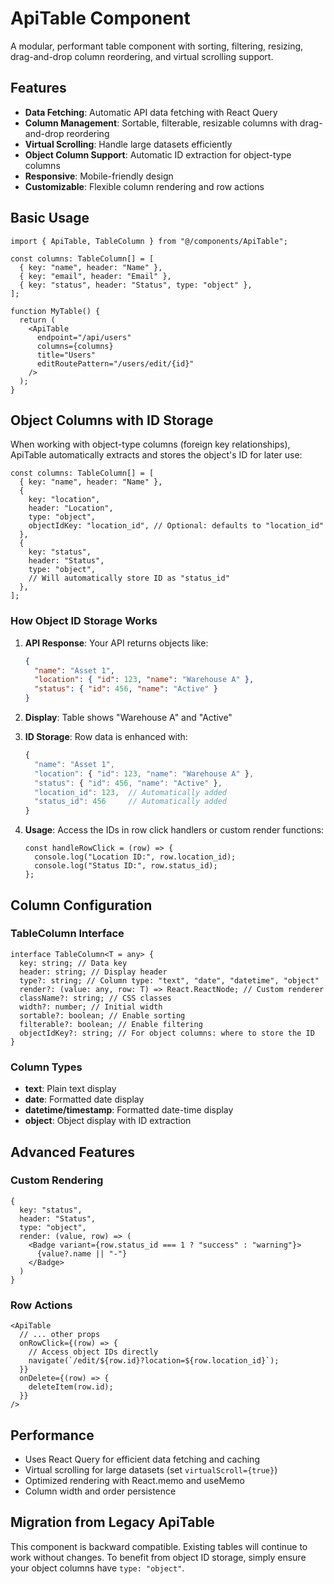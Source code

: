 # ApiTable Component

A modular, performant table component with sorting, filtering, resizing, drag-and-drop column reordering, and virtual scrolling support.

## Features

- **Data Fetching**: Automatic API data fetching with React Query
- **Column Management**: Sortable, filterable, resizable columns with drag-and-drop reordering
- **Virtual Scrolling**: Handle large datasets efficiently
- **Object Column Support**: Automatic ID extraction for object-type columns
- **Responsive**: Mobile-friendly design
- **Customizable**: Flexible column rendering and row actions

## Basic Usage

```tsx
import { ApiTable, TableColumn } from "@/components/ApiTable";

const columns: TableColumn[] = [
  { key: "name", header: "Name" },
  { key: "email", header: "Email" },
  { key: "status", header: "Status", type: "object" },
];

function MyTable() {
  return (
    <ApiTable
      endpoint="/api/users"
      columns={columns}
      title="Users"
      editRoutePattern="/users/edit/{id}"
    />
  );
}
```

## Object Columns with ID Storage

When working with object-type columns (foreign key relationships), ApiTable automatically extracts and stores the object's ID for later use:

```tsx
const columns: TableColumn[] = [
  { key: "name", header: "Name" },
  {
    key: "location",
    header: "Location",
    type: "object",
    objectIdKey: "location_id", // Optional: defaults to "location_id"
  },
  {
    key: "status",
    header: "Status",
    type: "object",
    // Will automatically store ID as "status_id"
  },
];
```

### How Object ID Storage Works

1. **API Response**: Your API returns objects like:

   ```json
   {
     "name": "Asset 1",
     "location": { "id": 123, "name": "Warehouse A" },
     "status": { "id": 456, "name": "Active" }
   }
   ```

2. **Display**: Table shows "Warehouse A" and "Active"

3. **ID Storage**: Row data is enhanced with:

   ```javascript
   {
     "name": "Asset 1",
     "location": { "id": 123, "name": "Warehouse A" },
     "status": { "id": 456, "name": "Active" },
     "location_id": 123,  // Automatically added
     "status_id": 456     // Automatically added
   }
   ```

4. **Usage**: Access the IDs in row click handlers or custom render functions:
   ```tsx
   const handleRowClick = (row) => {
     console.log("Location ID:", row.location_id);
     console.log("Status ID:", row.status_id);
   };
   ```

## Column Configuration

### TableColumn Interface

```tsx
interface TableColumn<T = any> {
  key: string; // Data key
  header: string; // Display header
  type?: string; // Column type: "text", "date", "datetime", "object"
  render?: (value: any, row: T) => React.ReactNode; // Custom renderer
  className?: string; // CSS classes
  width?: number; // Initial width
  sortable?: boolean; // Enable sorting
  filterable?: boolean; // Enable filtering
  objectIdKey?: string; // For object columns: where to store the ID
}
```

### Column Types

- **text**: Plain text display
- **date**: Formatted date display
- **datetime/timestamp**: Formatted date-time display
- **object**: Object display with ID extraction

## Advanced Features

### Custom Rendering

```tsx
{
  key: "status",
  header: "Status",
  type: "object",
  render: (value, row) => (
    <Badge variant={row.status_id === 1 ? "success" : "warning"}>
      {value?.name || "-"}
    </Badge>
  )
}
```

### Row Actions

```tsx
<ApiTable
  // ... other props
  onRowClick={(row) => {
    // Access object IDs directly
    navigate(`/edit/${row.id}?location=${row.location_id}`);
  }}
  onDelete={(row) => {
    deleteItem(row.id);
  }}
/>
```

## Performance

- Uses React Query for efficient data fetching and caching
- Virtual scrolling for large datasets (set `virtualScroll={true}`)
- Optimized rendering with React.memo and useMemo
- Column width and order persistence

## Migration from Legacy ApiTable

This component is backward compatible. Existing tables will continue to work without changes. To benefit from object ID storage, simply ensure your object columns have `type: "object"`.

